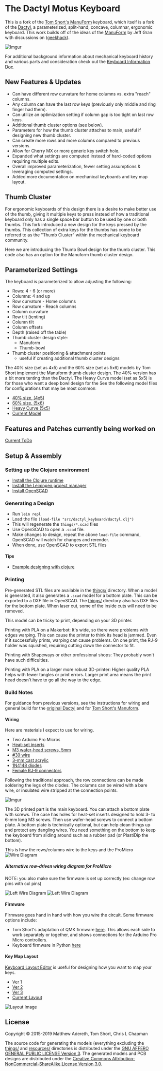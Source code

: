 # The Dactyl Motus Keyboard

This is a fork of the [Tom Short's ManuForm](https://github.com/tshort/dactyl-keyboard) keyboard, which itself is a fork of the [Dactyl](https://github.com/adereth/dactyl-keyboard), a parameterized, split-hand, concave, columnar, ergonomic keyboard. This work builds off of the ideas of the [ManuForm](https://github.com/jeffgran/ManuForm) by Jeff Gran with discussions on ([geekhack](https://geekhack.org/index.php?topic=46015.0)).

![Imgur](http://i.imgur.com/LdjEhrR.jpg)

For additional background information about mechanical keyboard history and various parts and consideration check out the [Keyboard Information Doc](doc/).

## New Features & Updates

* Can have different row curvature for home columns vs. extra "reach" columns.
* Any column can have the last row keys (previously only middle and ring finger had them).
* Can utilize an optimization setting if column gap is too tight on last row keys.
* Additional thumb cluster options (see below).
* Parameters for how the thumb cluster attaches to main, useful if designing new thumb cluster.
* Can create more rows and more columns compared to previous versions.
* Allow for Cherry MX or more generic key switch hole.
* Expanded what settings are computed instead of hard-coded options requiring multiple edits.
* Overall improved parameterization, fewer setting assumptions & leveraging computed settings.
* Added more documentation on mechanical keyboards and key map layout.

## Thumb Cluster

For ergonomic keyboards of this design there is a desire to make better use of the thumb, giving it multiple keys to press instead of how a traditional keyboard only has a single space bar button to be used by one or both thumbs.
This fork introduced a new design for the keys pressed by the thumbs. This collection of extra keys for the thumbs has come to be referred to as the "Thumb Cluster" within the mechanical keyboard community.

Here we are introducing the Thumb Bowl design for the thumb cluster. This code also has an option for the Manuform thumb cluster design.

## Parameterized Settings

The keyboard is parameterized to allow adjusting the following:

* Rows: 4 - 6 (or more)
* Columns: 4 and up
* Row curvature - Home columns
* Row curvature - Reach columns
* Column curvature
* Row tilt (tenting)
* Column tilt
* Column offsets
* Depth (raised off the table)
* Thumb cluster design style:
  * Manuform
  * Thumb-bowl
* Thumb cluster positioning & attachment points
  * useful if creating additional thumb cluster designs

The 40% size (set as 4x5) and the 60% size (set as 5x6) models by Tom Short implement the Manuform thumb cluster design. The 40% version has a bit more tenting than the Dactyl. The Heavy Curve model (set as 5x5) is for those who want a deep bowl design for the See the following model files for configurations that may be most common:

* [40% size, (4x5)](https://github.com/SeattleChris/dactyl-keyboard/blob/master/things/right-4x5.stl)
* [60% size, (5x6)](https://github.com/SeattleChris/dactyl-keyboard/blob/master/things/right-5x6.stl)
* [Heavy Curve (5x5)](https://github.com/SeattleChris/dactyl-keyboard/blob/master/things/heavy-curve-5x5.stl)
* [Current Model](https://github.com/SeattleChris/dactyl-keyboard/blob/master/things/chris/right.stl)

## Features and Patches currently being worked on

[Current ToDo](src/dactyl_keyboard/todo.md)

## Setup & Assembly

### Setting up the Clojure environment

* [Install the Clojure runtime](https://clojure.org)
* [Install the Leiningen project manager](http://leiningen.org/)
* [Install OpenSCAD](http://www.openscad.org/)

### Generating a Design

* Run `lein repl`
* Load the file `(load-file "src/dactyl_keyboard/dactyl.clj")`
* This will regenerate the `things/*.scad` files
* Use OpenSCAD to open a `.scad` file.
* Make changes to design, repeat the above `load-file` command, OpenSCAD will watch for changes and rerender.
* When done, use OpenSCAD to export STL files

#### Tips

* [Example designing with clojure](http://adereth.github.io/blog/2014/04/09/3d-printing-with-clojure/)

### Printing

Pre-generated STL files are available in the [things/](things/) directory.
When a model is generated, it also generates a `.scad` model for a bottom plate.
This can be exported to a DXF file in OpenSCAD.
The [things/](things/) directory also has DXF files for the bottom plate.
When laser cut, some of the inside cuts will need to be removed.

This model can be tricky to print, depending on your 3D printer.

Printing with PLA on a Makerbot:
It's wide, so there were problems with edges warping.
This can cause the printer to think its head is jammed.
Even if it successfully prints, warping can cause problems.
On one print, the RJ-9 holder was squished, requiring cutting down the connector to fit.

Printing with Shapeways or other professional shops:
They probably won't have such difficulties.

Printing with PLA on a larger more robust 3D-printer:
Higher quality PLA helps with fewer tangles or print errors.
Larger print area means the print head doesn't have to go all the way to the edge.

### Build Notes

For guidance from previous versions, see the instructions for wiring and general build for the [original Dactyl](/guide/) and for [Tom Short's Manuform](/manuform/).

#### Wiring

Here are materials I expect to use for wiring.

* Two Arduino Pro Micros
* [Heat-set inserts](https://www.mcmaster.com/#94180a331/=16yfrx1)
* [M3 wafer-head screws, 5mm](http://www.metricscrews.us/index.php?main_page=product_info&cPath=155_185&products_id=455)
* [#30 wire](https://www.amazon.com/dp/B07BLZ333V/)
* [3-mm cast acrylic](http://www.mcmaster.com/#acrylic/=144mfom)
* [1N4148 diodes](https://www.amazon.com/gp/product/B00LQPY0Y0)
* [Female RJ-9 connectors](https://www.amazon.com/gp/product/B01HU7BVDU/)

Following the traditional approach, the row connections can be made soldering the legs of the diodes. The columns can be wired with a bare wire, or insulated wire stripped at the connection points.

![Imgur](http://i.imgur.com/7kPvSgg.jpg)

The 3D printed part is the main keyboard.
You can attach a bottom plate with screws.
  The case has holes for heat-set inserts designed to hold 3- to 6-mm long M3 screws.
  Then use wafer-head screws to connect a bottom plate.
A bottom plate is technically optional, but can help clean things up and protect any dangling wires.
You need something on the bottom to keep the keyboard from sliding around such as a rubber pad (or PlastiDip the bottom).

This is how the rows/columns wire to the keys and the ProMicro
![Wire Diagram](https://docs.google.com/drawings/d/1s9aAg5bXBrhtb6Xw-sGOQQEndRNOqpBRyUyHkgpnSps/pub?w=1176&h=621)

##### Alternative row-driven wiring diagram for ProMicro

NOTE: you also make sure the firmware is set up correctly (ex: change row pins with col pins)

![Left Wire Diagram](/resources/dactyl_manuform_left_wire_diagram.png)
![Left Wire Diagram](/resources/dactyl_manuform_right_wire_diagram.png)

#### Firmware

Firmware goes hand in hand with how you wire the circuit. Some firmware options include:

* Tom Short's adaptation of QMK firmware [here](https://github.com/tshort/qmk_firmware/tree/master/keyboards/dactyl-manuform). This allows each side to work separately or together, and shows connections for the Arduino Pro Micro controllers.
* Keyboard firmware in Python [here](https://github.com/KMKfw/kmk_firmware)

#### Key Map Layout

[Keyboard Layout Editor](http://www.keyboard-layout-editor.com) is useful for designing how you want to map your keys.

* [Ver 1](http://www.keyboard-layout-editor.com/#/gists/3d6424e0f58ad46f2020e55a03afcecd)
* [Ver 2](http://www.keyboard-layout-editor.com/#/gists/47ad964ab133479c8171956357e286ae)
* [Ver 3](http://www.keyboard-layout-editor.com/#/gists/fff42581cb3a5dbfca9aae3a7b00eabf)
* [Current Layout](http://www.keyboard-layout-editor.com/#/gists/6468df87b3a086a1736b0a34bdbe207f)

![Layout Image](doc/dactyl-motus-6x3-0+3t6.png)

## License

Copyright © 2015-2019 Matthew Adereth, Tom Short, Chris L Chapman

The source code for generating the models (everything excluding the [things/](things/) and [resources/](resources/) directories is distributed under the [GNU AFFERO GENERAL PUBLIC LICENSE Version 3](LICENSE).  The generated models and PCB designs are distributed under the [Creative Commons Attribution-NonCommercial-ShareAlike License Version 3.0](LICENSE-models).
